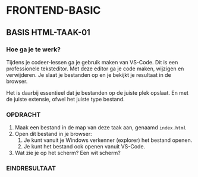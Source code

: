 # FRONTEND-BASIC

## BASIS HTML-TAAK-01

### Hoe ga je te werk?

Tijdens je codeer-lessen ga je gebruik maken van VS-Code. Dit is een professionele teksteditor. Met deze editor ga je code maken, wijzigen en verwijderen. Je slaat je bestanden op en je bekijkt je resultaat in de browser.

Het is daarbij essentieel dat je bestanden op de juiste plek opslaat. En met de juiste extensie, ofwel het juiste type bestand.


### OPDRACHT

1. Maak een bestand in de map van deze taak aan, genaamd `index.html`
2. Open dit bestand in je browser:
   1. Je kunt vanuit je Windows verkenner (explorer) het bestand openen.
   2. Je kunt het bestand ook openen vanuit VS-Code.
3. Wat zie je op het scherm? Een wit scherm?

### EINDRESULTAAT


<!--- ------------ DIT COMMENTAAR LATEN STAAN AUB ------------
------------------ ------------------------------ ------------
------------------ eagle ref:56334576
------------------ ------------------------------ ------------
------------------ DIT COMMENTAAR LATEN STAAN AUB -------- -->